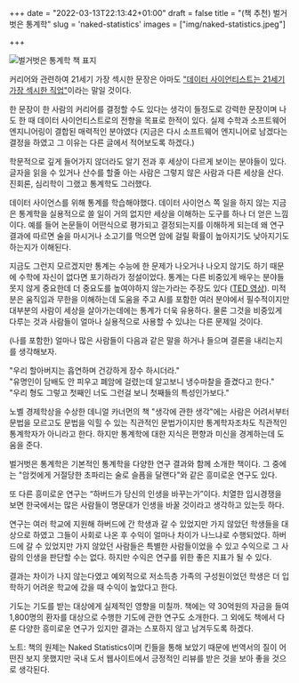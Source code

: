 +++
date = "2022-03-13T22:13:42+01:00"
draft = false
title = "(책 추천) 벌거벗은 통계학"
slug = 'naked-statistics'
images = ["img/naked-statistics.jpeg"]

+++

<img src="/img/naked-statistics.jpeg" alt="벌거벗은 통계학 책 표지" />

커리어와 관련하여 21세기 가장 섹시한 문장은 아마도 ["데이터 사이언티스트는 21세기 가장 섹시한 직업"](https://hbr.org/2012/10/data-scientist-the-sexiest-job-of-the-21st-century)이라는 말일 것이다.

한 문장이 한 사람의 커리어를 결정할 수도 있다는 생각이 들정도로 강력한 문장이며 나도 한 때 데이터 사이언티스트로의 전향을 목표로 한적이 있다. 실제 수학과 소프트웨어 엔지니어링이 결합된 매력적인 분야였다 (지금은 다시 소프트웨어 엔지니어로 남겠다는 결정을 하였고 그 이유는 다른 글에서 적어보도록 하겠다.)

학문적으로 깊게 들어가지 않더라도 알기 전과 후 세상이 다르게 보이는 분야들이 있다. 글자을 읽을 수 있거나 산수를 할줄 아는 사람은 그렇지 않은 사람과 다른 세상을 산다. 진회론, 심리학이 그랬고 통계학도 그러했다.

데이터 사이언스를 위해 통계를 학습해야했다. 데이터 사이언스 쪽 일을 하지 않는 지금은 통계학을 실용적으로 쓸 일이 거의 없지만 세상을 이해하는 도구를 하나 더 얻은 느낌이다. 예를 들어 논문들이 어떤식으로 평가되고 결정되는지를 이해하게 되는데 왜 연구결과에 따르면 술을 마시거나 소고기를 먹으면 암에 걸릴 확률이 높아지기도 낮아지기도 하는지가 이해된다.

지금도 그런지 모르겠지만 통계는 수능에 한 문제가 나오거나 나오지 않기도 하기 때문에 수학에 자신이 없다면 포기하라가 정설이었다. 통계는 다른 비중있게 배우는 분야들 못지 않게 중요한데 더 중요도를 높여야하지 않는가라는 주장도 있다 ([TED 영상](https://www.youtube.com/watch?v=BhMKmovNjvc)). 미적분은 움직임과 무한을 이해하는데 도움을 주고 AI를 포함한 여러 분야에서 필수적이지만 대부분의 사람이 세상을 살아가는데에는 통계가 더욱 유용하다. 물론 그것을 비중있게 다루는 것과 사람들이 얼마나 실용적으로 사용할 수 있냐는 다른 문제일 것이다.

(나를 포함한) 얼마나 많은 사람들이 다음과 같은 말을 하거나 들으며 결론을 내리는지를 생각해보자.

"우리 할아버지는 흡연하며 건강하게 장수 하시더라."<br>
"유명인이 담배도 안 피우고 폐암에 걸렸는데 알고보니 냉수마찰을 즐겼다고 한다."<br>
"우리 형도 그렇고 첫째인 너도 그런걸 보니 첫째들의 특성인가보다."<br>

노벨 경제학상을 수상한 데니얼 카너먼의 책 "생각에 관한 생각"에는 사람은 어려서부터 문법을 모르고도 문법을 익힐 수 있는 직관적인 문법가이지만 통계학자조차도 직관적인 통계학자가 아니라고 한다. 하지만 통계학에 대한 지식은 편향과 미신을 경계하는데 도움을 준다.

벌거벗은 통계학은 기본적인 통계학을 다양한 연구 결과와 함께 소개한 책이다. 그 중에는 "암컷에게 거절당한 초파리는 술로 슬픔을 달랜다"와 같은 흥미로운 연구도 있다.

또 다른 흥미로운 연구는 “하버드가 당신의 인생을 바꾸는가”이다. 치열한 입시경쟁을 보면 한국에서는 많은 사람들이 명문대가 인생을 바꿀 것이라고 생각하고 있는듯 하다.

연구는 여러 학교에 지원해 하버드에 간 학생과 갈 수 있었지만 가지 않았던 학생들을 대상으로 하였고 그들이 사회로 나온 후 수익이 얼마나 차이가 나느냐로 수행되었다. 하버드에 갈 수 있었지만 가지 않았던 사람들은 특별한 사람들이었을 수 있고 수익으로 그 사람의 인생을 판단할 수는 없다. 하지만 수익은 연구를 위한 좋은 지표가 될 수 있다.

결과는 차이가 나지 않는다였고 예외적으로 저소득층 가족의 구성원이었던 학생은 더 입학하기 어려운 학교에 갔을 때 수익이 높았다고 한다.

기도는 기도를 받는 대상에게 실제적인 영향을 미칠까. 책에는 약 30억원의 자금을 들여 1,800명의 환자를 대상으로 수행한 기도에 관한 연구도 소개한다. 그 외에도 책에서 다룬 다양한 흥미로운 연구가 있지만 결과는 스포하지 않고 남겨두도록 하겠다.

노트: 책의 원제는 Naked Statistics이며 킨들을 통해 보았기 때문에 번역서의 질이 어떤진 보지 못했지만 국내 도서 웹사이트에서 긍정적인 리뷰를 받은 것을 보아 좋을 것으로 생각된다.
